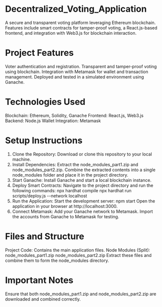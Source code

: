 # Decentralized_Voting_Application
A secure and transparent voting platform leveraging Ethereum blockchain. Features include smart contracts for tamper-proof voting, a React.js-based frontend, and integration with Web3.js for blockchain interaction.

# Project Features
Voter authentication and registration.
Transparent and tamper-proof voting using blockchain.
Integration with Metamask for wallet and transaction management.
Deployed and tested in a simulated environment using Ganache.

# Technologies Used
Blockchain: Ethereum, Solidity, Ganache
Frontend: React.js, Web3.js
Backend: Node.js
Wallet Integration: Metamask

# Setup Instructions
1. Clone the Repository:
Download or clone this repository to your local machine.
2. Install Dependencies:
Extract the node_modules_part1.zip and node_modules_part2.zip.
Combine the extracted contents into a single node_modules folder and place it in the project directory.
3. Start Ganache:
Install Ganache and start a local blockchain instance.
4. Deploy Smart Contracts:
Navigate to the project directory and run the following commands:
npx hardhat compile
npx hardhat run scripts/deploy.js --network localhost
5. Run the Application:
Start the development server:
npm start
Open the application in your browser at http://localhost:3000.
6. Connect Metamask:
Add your Ganache network to Metamask.
Import the accounts from Ganache to Metamask for testing.

# Files and Structure
Project Code: Contains the main application files.
Node Modules (Split):
node_modules_part1.zip
node_modules_part2.zip
Extract these files and combine them to form the node_modules directory.

# Important Notes
Ensure that both node_modules_part1.zip and node_modules_part2.zip are downloaded and combined correctly.
